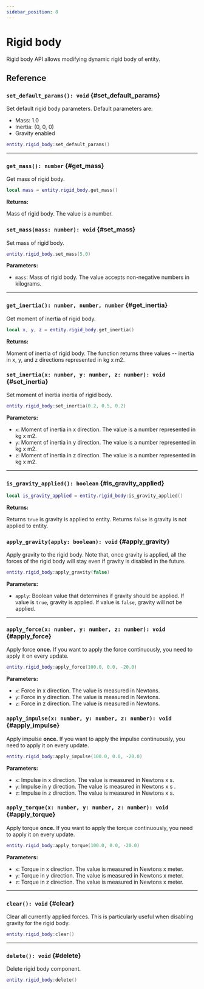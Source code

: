 ```yaml
---
sidebar_position: 8
---
```


# Rigid body

Rigid body API allows modifying dynamic rigid body of entity.

## Reference

### `set_default_params(): void` {#set_default_params}

Set default rigid body parameters. Default parameters are:

- Mass: 1.0
- Inertia: (0, 0, 0)
- Gravity enabled

```lua
entity.rigid_body:set_default_params()
```

---

### `get_mass(): number` {#get_mass}

Get mass of rigid body.

```lua
local mass = entity.rigid_body.get_mass()
```

**Returns:**

Mass of rigid body. The value is a number.

### `set_mass(mass: number): void` {#set_mass}

Set mass of rigid body.

```lua
entity.rigid_body.set_mass(5.0)
```

**Parameters:**

- `mass`: Mass of rigid body. The value accepts non-negative numbers in kilograms.

---

### `get_inertia(): number, number, number` {#get_inertia}

Get moment of inertia of rigid body.

```lua
local x, y, z = entity.rigid_body.get_inertia()
```

**Returns:**

Moment of inertia of rigid body. The function returns three values -- inertia in x, y, and z directions represented in kg x m2.

### `set_inertia(x: number, y: number, z: number): void` {#set_inertia}

Set moment of inertia inertia of rigid body.

```lua
entity.rigid_body:set_inertia(0.2, 0.5, 0.2)
```

**Parameters:**

- `x`: Moment of inertia in x direction. The value is a number represented in kg x m2.
- `y`: Moment of inertia in y direction. The value is a number represented in kg x m2.
- `z`: Moment of inertia in z direction. The value is a number represented in kg x m2.

---

### `is_gravity_applied(): boolean` {#is_gravity_applied}

```lua
local is_gravity_applied = entity.rigid_body:is_gravity_applied()
```

**Returns:**

Returns `true` is gravity is applied to entity. Returns `false` is gravity is not applied to entity.

### `apply_gravity(apply: boolean): void` {#apply_gravity}

Apply gravity to the rigid body. Note that, once gravity is applied, all the forces of the rigid body will stay even if gravity is disabled in the future.

```lua
entity.rigid_body:apply_gravity(false)
```

**Parameters:**

- `apply`: Boolean value that determines if gravity should be applied. If value is `true`, gravity is applied. If value is `false`, gravity will not be applied.

---

### `apply_force(x: number, y: number, z: number): void` {#apply_force}

Apply force **once.** If you want to apply the force continuously, you need to apply it on every update.

```lua
entity.rigid_body:apply_force(100.0, 0.0, -20.0)
```

**Parameters:**

- `x`: Force in x direction. The value is measured in Newtons.
- `y`: Force in y direction. The value is measured in Newtons.
- `z`: Force in z direction. The value is measured in Newtons.

### `apply_impulse(x: number, y: number, z: number): void` {#apply_impulse}

Apply impulse **once.** If you want to apply the impulse continuously, you need to apply it on every update.

```lua
entity.rigid_body:apply_impulse(100.0, 0.0, -20.0)
```

**Parameters:**

- `x`: Impulse in x direction. The value is measured in Newtons x s.
- `y`: Impulse in y direction. The value is measured in Newtons x s .
- `z`: Impulse in z direction. The value is measured in Newtons x s.

### `apply_torque(x: number, y: number, z: number): void` {#apply_torque}

Apply torque **once.** If you want to apply the torque continuously, you need to apply it on every update.

```lua
entity.rigid_body:apply_torque(100.0, 0.0, -20.0)
```

**Parameters:**

- `x`: Torque in x direction. The value is measured in Newtons x meter.
- `y`: Torque in y direction. The value is measured in Newtons x meter.
- `z`: Torque in z direction. The value is measured in Newtons x meter.

---

### `clear(): void` {#clear}

Clear all currently applied forces. This is particularly useful when disabling gravity for the rigid body.

```lua
entity.rigid_body:clear()
```

---

### `delete(): void` {#delete}

Delete rigid body component.

```lua
entity.rigid_body:delete()
```
